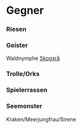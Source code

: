 # Gegner

### Riesen



### Geister 
Waldnymphe [Skogsrå](https://en.wikipedia.org/wiki/Skogsr%C3%A5)


### Trolle/Orks



### Spielerrassen



### Seemonster

Kraken/Meerjungfrau/Sirene

